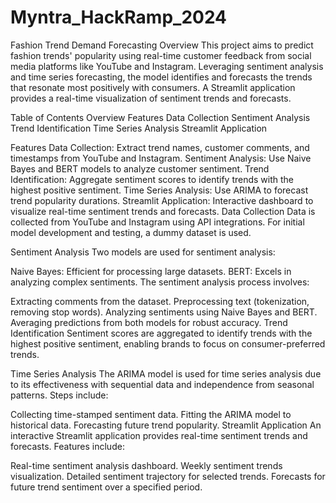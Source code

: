 # Myntra_HackRamp_2024

Fashion Trend Demand Forecasting
Overview
This project aims to predict fashion trends' popularity using real-time customer feedback from social media platforms like YouTube and Instagram. Leveraging sentiment analysis and time series forecasting, the model identifies and forecasts the trends that resonate most positively with consumers. A Streamlit application provides a real-time visualization of sentiment trends and forecasts.

Table of Contents
Overview
Features
Data Collection
Sentiment Analysis
Trend Identification
Time Series Analysis
Streamlit Application

Features
Data Collection: Extract trend names, customer comments, and timestamps from YouTube and Instagram.
Sentiment Analysis: Use Naive Bayes and BERT models to analyze customer sentiment.
Trend Identification: Aggregate sentiment scores to identify trends with the highest positive sentiment.
Time Series Analysis: Use ARIMA to forecast trend popularity durations.
Streamlit Application: Interactive dashboard to visualize real-time sentiment trends and forecasts.
Data Collection
Data is collected from YouTube and Instagram using API integrations. For initial model development and testing, a dummy dataset is used.

Sentiment Analysis
Two models are used for sentiment analysis:

Naive Bayes: Efficient for processing large datasets.
BERT: Excels in analyzing complex sentiments.
The sentiment analysis process involves:

Extracting comments from the dataset.
Preprocessing text (tokenization, removing stop words).
Analyzing sentiments using Naive Bayes and BERT.
Averaging predictions from both models for robust accuracy.
Trend Identification
Sentiment scores are aggregated to identify trends with the highest positive sentiment, enabling brands to focus on consumer-preferred trends.

Time Series Analysis
The ARIMA model is used for time series analysis due to its effectiveness with sequential data and independence from seasonal patterns. Steps include:

Collecting time-stamped sentiment data.
Fitting the ARIMA model to historical data.
Forecasting future trend popularity.
Streamlit Application
An interactive Streamlit application provides real-time sentiment trends and forecasts. Features include:

Real-time sentiment analysis dashboard.
Weekly sentiment trends visualization.
Detailed sentiment trajectory for selected trends.
Forecasts for future trend sentiment over a specified period.
